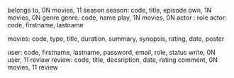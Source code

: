 belongs to, 0N movies, 11 season
season: code, title, episode
own, 1N movies, 0N genre
genre: code, name
play, 1N movies, 0N actor : role
actor: code, firstname, lastname

movies: code, type, title, duration, summary, synopsis, rating, date, poster

user: code, firstname, lastname, password, email, role, status
write, 0N user, 11 review
review: code, title, decsription, date, rating
comment, 0N movies, 11 review